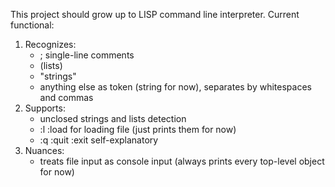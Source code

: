 This project should grow up to LISP command line interpreter.
Current functional:
1. Recognizes:
    - ; single-line comments
    - (lists)
    - "strings"
    - anything else as token (string for now), separates by whitespaces and commas
2. Supports:
    - unclosed strings and lists detection
    - :l :load for loading file (just prints them for now)
    - :q :quit :exit self-explanatory
3. Nuances:
    - treats file input as console input (always prints every top-level object for now)


